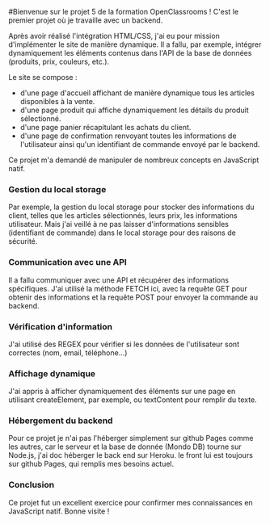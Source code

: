 #Bienvenue sur le projet 5 de la formation OpenClassrooms ! C'est le premier projet où je travaille avec un backend.


Après avoir réalisé l'intégration HTML/CSS, j'ai eu pour mission d'implémenter le site de manière dynamique. Il a fallu, par exemple, intégrer dynamiquement les éléments contenus dans l'API de la base de données (produits, prix, couleurs, etc.).

Le site se compose :

 - d'une page d'accueil affichant de manière dynamique tous les articles disponibles à la vente.
 - d'une page produit qui affiche dynamiquement les détails du produit sélectionné.
 - d'une page panier récapitulant les achats du client.
 - d'une page de confirmation renvoyant toutes les informations de l'utilisateur ainsi qu'un identifiant de commande envoyé par le backend.

Ce projet m'a demandé de manipuler de nombreux concepts en JavaScript natif.

### Gestion du local storage

Par exemple, la gestion du local storage pour stocker des informations du client, telles que les articles sélectionnés, leurs prix, les informations utilisateur. Mais j'ai veillé à ne pas laisser d'informations sensibles (identifiant de commande) dans le local storage pour des raisons de sécurité.

### Communication avec une API

Il a fallu communiquer avec une API et récupérer des informations spécifiques. J'ai utilisé la méthode FETCH ici, avec la requête GET pour obtenir des informations et la requête POST pour envoyer la commande au backend.

### Vérification d'information

J'ai utilisé des REGEX pour vérifier si les données de l'utilisateur sont correctes (nom, email, téléphone...)

### Affichage dynamique

J'ai appris à afficher dynamiquement des éléments sur une page en utilisant createElement, par exemple, ou textContent pour remplir du texte.

### Hébergement du backend

Pour ce projet je n'ai pas l'héberger simplement sur github Pages comme les autres, car le serveur et la base de donnée (Mondo DB) tourne sur Node.js, j'ai doc héberger le back end sur Heroku. le front lui est toujours sur github Pages, qui remplis mes besoins actuel.

### Conclusion

Ce projet fut un excellent exercice pour confirmer mes connaissances en JavaScript natif. Bonne visite !
